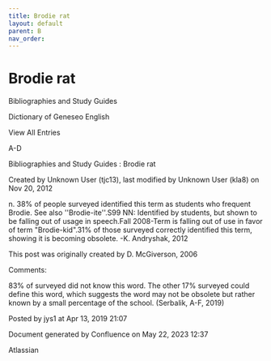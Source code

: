 ```yaml
---
title: Brodie rat
layout: default
parent: B
nav_order:
---
```


# Brodie rat

Bibliographies and Study Guides

Dictionary of Geneseo English

View All Entries

A-D

Bibliographies and Study Guides : Brodie rat

Created by  Unknown User (tjc13), last modified by  Unknown User (kla8) on Nov 20, 2012

n. 38% of people surveyed identified this term as students who frequent Brodie. See also ''Brodie-ite''.S99 NN: Identified by students, but shown to be falling out of usage in speech.Fall 2008-Term is falling out of use in favor of term &quot;Brodie-kid&quot;.31% of those surveyed correctly identified this term, showing it is becoming obsolete. -K. Andryshak, 2012

This post was originally created by D. McGiverson, 2006

Comments:

83% of surveyed did not know this word. The other 17% surveyed could define this word, which suggests the word may not be obsolete but rather known by a small percentage of the school. (Serbalik, A-F, 2019)

Posted by jys1 at Apr 13, 2019 21:07

Document generated by Confluence on May 22, 2023 12:37

Atlassian
